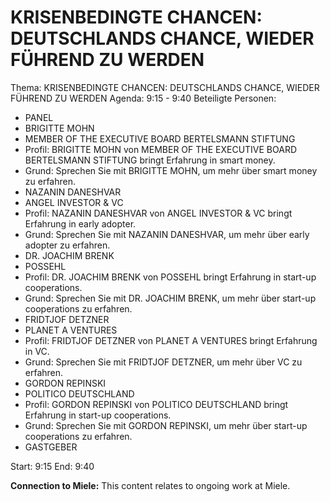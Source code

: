 # KRISENBEDINGTE CHANCEN: DEUTSCHLANDS CHANCE, WIEDER FÜHREND ZU WERDEN
Thema: KRISENBEDINGTE CHANCEN: DEUTSCHLANDS CHANCE, WIEDER FÜHREND ZU WERDEN
Agenda: 9:15 - 9:40
Beteiligte Personen:
- PANEL
- BRIGITTE MOHN
- MEMBER OF THE EXECUTIVE BOARD BERTELSMANN STIFTUNG
- Profil: BRIGITTE MOHN von MEMBER OF THE EXECUTIVE BOARD BERTELSMANN STIFTUNG bringt Erfahrung in smart money.
- Grund: Sprechen Sie mit BRIGITTE MOHN, um mehr über smart money zu erfahren.
- NAZANIN DANESHVAR
- ANGEL INVESTOR & VC
- Profil: NAZANIN DANESHVAR von ANGEL INVESTOR & VC bringt Erfahrung in early adopter.
- Grund: Sprechen Sie mit NAZANIN DANESHVAR, um mehr über early adopter zu erfahren.
- DR. JOACHIM BRENK
- POSSEHL
- Profil: DR. JOACHIM BRENK von POSSEHL bringt Erfahrung in start-up cooperations.
- Grund: Sprechen Sie mit DR. JOACHIM BRENK, um mehr über start-up cooperations zu erfahren.
- FRIDTJOF DETZNER
- PLANET A VENTURES
- Profil: FRIDTJOF DETZNER von PLANET A VENTURES bringt Erfahrung in VC.
- Grund: Sprechen Sie mit FRIDTJOF DETZNER, um mehr über VC zu erfahren.
- GORDON REPINSKI
- POLITICO DEUTSCHLAND
- Profil: GORDON REPINSKI von POLITICO DEUTSCHLAND bringt Erfahrung in start-up cooperations.
- Grund: Sprechen Sie mit GORDON REPINSKI, um mehr über start-up cooperations zu erfahren.
- GASTGEBER

Start: 9:15
End: 9:40

**Connection to Miele:** This content relates to ongoing work at Miele.
